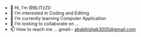 - 👋 Hi, I’m @BLITzZ0
- 👀 I’m interested in Coding and Editing
- 🌱 I’m currently learning Computer Application
- 💞️ I’m looking to collaborate on ...
- 📫 How to reach me ... gmail:- ababhishek3005@gmail.com

<!---
BLITzZ0/BLITzZ0 is a ✨ special ✨ repository because its `README.md` (this file) appears on your GitHub profile.
You can click the Preview link to take a look at your changes.
--->
